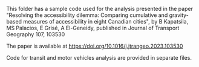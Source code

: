 This folder has a sample code used for the analysis presented in the paper "Resolving the accessibility dilemma: 
Comparing cumulative and gravity-based measures of accessibility in eight Canadian cities", by B Kapatsila, MS Palacios, E Grisé, A El-Geneidy,
published in Journal of Transport Geography 107, 103530

The paper is available at https://doi.org/10.1016/j.jtrangeo.2023.103530

Code for transit and motor vehicles analysis are provided in separate files.

